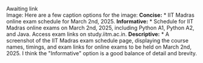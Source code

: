Awaiting link  
Image: Here are a few caption options for the image: **Concise:** * IIT Madras
online exam schedule for March 2nd, 2025. **Informative:** * Schedule for IIT
Madras online exams on March 2nd, 2025, including Python A1, Python A2, and
Java. Access exam links on study.iitm.ac.in. **Descriptive:** * A screenshot
of the IIT Madras exam schedule page, displaying the course names, timings,
and exam links for online exams to be held on March 2nd, 2025. I think the
"Informative" option is a good balance of detail and brevity.